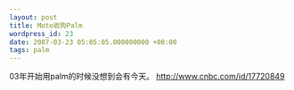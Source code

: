 ```yaml
---
layout: post
title: Moto收购Palm
wordpress_id: 23
date: 2007-03-23 05:05:05.000000000 +08:00
tags: palm
---
```

03年开始用palm的时候没想到会有今天。
http://www.cnbc.com/id/17720849
